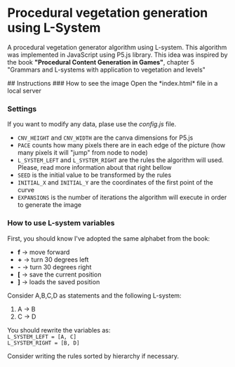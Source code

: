 # Procedural vegetation generation using L-System
<p>A procedural vegetation generator algorithm using L-system. This algorithm was implemented in JavaScript using P5.js library. This idea was inspired by the book <b>"Procedural Content Generation in Games"</b>, chapter 5 "Grammars and L-systems with application to vegetation and levels" </p>
## Instructions
### How to see the image
Open the *index.html* file in a local server

### Settings
If you want to modify any data, plase use the *config.js* file.

- `CNV_HEIGHT` and `CNV_WIDTH` are the canva dimensions for P5.js
- `PACE` counts how many pixels there are in each edge of the picture (how many pixels it will "jump" from node to node)
- `L_SYSTEM_LEFT` and `L_SYSTEM_RIGHT` are the rules the algorithm will used. Please, read more information about that right bellow
- `SEED` is the initial value to be transformed by the rules
- `INITIAL_X` and `INITIAL_Y` are the coordinates of the first point of the curve
- `EXPANSIONS` is the number of iterations the algorithm will execute in order to generate the image

### How to use L-system variables
First, you should know I've adopted the same alphabet from the book:
- **f** -> move forward
- **+** -> turn 30 degrees left
- **-** -> turn 30 degrees right
- **[** -> save the current position
- **]** -> loads the saved position

Consider A,B,C,D as statements and the following L-system:
1. A -> B
2. C -> D

You should rewrite the variables as:<br>
`L_SYSTEM_LEFT = [A, C]` <br>
`L_SYSTEM_RIGHT = [B, D]`

<p>Consider writing the rules sorted by hierarchy if necessary.</p>

